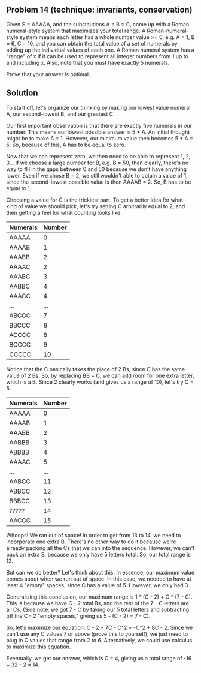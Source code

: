 ## Problem 14 (technique: invariants, conservation)

Given S = AAAAA, and the substitutions A = B = C, come up with a Roman numeral-style system that maximizes your total range. A Roman-numeral-style system means each letter has a whole number value >= 0, e.g. A = 1, B = 6, C = 10, and you can obtain the total value of a set of numerals by adding up the individual values of each one. A Roman numeral system has a "range" of x if it can be used to represent all integer numbers from 1 up to and including x. Also, note that you must have exactly 5 numerals. 

Prove that your answer is optimal. 

## Solution

To start off, let's organize our thinking by making our lowest value numeral A, our second-lowest B, and our greatest C. 

Our first important observation is that there are exactly five numerals in our number. This means our lowest possible answer is 5 * A. An initial thought might be to make A = 1. However, our minimum value then becomes 5 * A = 5. So, because of this, A has to be equal to zero. 

Now that we can represent zero, we then need to be able to represent 1, 2, 3... If we choose a large number for B, e.g. B = 50, then clearly, there's no way to flil in the gaps between 0 and 50 because we don't have anything lower. Even if we chose B = 2, we still wouldn't able to obtain a value of 1, since the second-lowest possible value is then AAAAB = 2. So, B has to be equal to 1. 

Choosing a value for C is the trickiest part. To get a better idea for what kind of value we should pick, let's try setting C arbitrarily equal to 2, and then getting a feel for what counting looks like:

| Numerals    | Number      |
| ----------- | ----------- |
| AAAAA | 0 |
| AAAAB | 1 |
| AAABB | 2 |
| AAAAC | 2 |
| AAABC | 3 |
| AABBC | 4 |
| AAACC | 4 |
| ... | ... |
| ABCCC | 7 |
| BBCCC | 8 |
| ACCCC | 8 |
| BCCCC | 9 |
| CCCCC | 10 |

Notice that the C basically takes the place of 2 Bs, since C has the same value of 2 Bs. So, by replacing BB = C, we can add room for one extra letter, which is a B. Since 2 clearly works (and gives us a range of 10), let's try C = 5. 

| Numerals    | Number      |
| ----------- | ----------- |
| AAAAA | 0 |
| AAAAB | 1 |
| AAABB | 2 |
| AABBB | 3 |
| ABBBB | 4 |
| AAAAC | 5 |
| ... | ... |
| AABCC | 11 |
| ABBCC | 12 |
| BBBCC | 13 |
| ????? | 14 |
| AACCC | 15 |

Whoops! We ran out of space! In order to get from 13 to 14, we need to incorporate one extra B. There's no other way to do it because we're already packing all the Cs that we can into the sequence. However, we can't pack an extra B, because we only have 5 letters total. So, our total range is 13. 

But can we do better? Let's think about this. In essence, our maximum value comes about when we run out of space. In this case, we needed to have at least 4 "empty" spaces, since C has a value of 5. However, we only had 3. 

Generalizing this conclusion, our maximum range is 1 * (C - 2) + C * (7 - C). This is because we have C - 2 total Bs, and the rest of the 7 - C letters are all Cs. (Side note: we got 7 - C by taking our 5 total letters and subtracting off the C - 2 "empty spaces," giving us 5 - (C - 2) = 7 - C). 

So, let's maximize our equation: C - 2 + 7C - C^2 = -C^2 + 8C - 2. Since we can't use any C values 7 or above (prove this to yourself), we just need to plug in C values that range from 2 to 6. Alternatively, we could use calculus to maximize this equation. 

Eventually, we get our answer, which is C = 4, giving us a total range of -16 + 32 - 2 = 14. 
